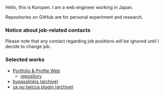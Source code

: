 Hello, this is Kuropen. I am a web engineer working in Japan.

Repositories on GitHub are for personal experiment and research.

### Notice about job-related contacts
Please note that any contact regarding job positions will be ignored until I decide to change job.

### Selected works
- [Portfolio & Profile Web](https://kuropen.org/)
   - [repository](https://github.com/kuropen/kuropen-org-2025)
- [bypasslinkis (archive)](https://github.com/kuropen/bypasslinkis)
- [ux.nu twicca plugin (archive)](https://github.com/kuropen/UxnuTwicca)
